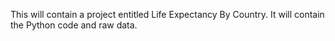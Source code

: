 This will contain a project entitled Life Expectancy By Country. It will contain the Python code and raw data.
